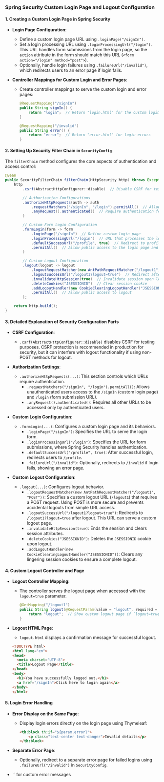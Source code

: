 ### Spring Security Custom Login Page and Logout Configuration

#### 1. **Creating a Custom Login Page in Spring Security**

- **Login Page Configuration**:
  - Define a custom login page URL using `.loginPage("/signIn")`.
  - Set a login processing URL using `.loginProcessingUrl("/login")`. This URL handles form submissions from the login page, so the `action` attribute in the form should match this URL (`<form action="/login" method="post">`).
  - Optionally, handle login failures using `.failureUrl("/invalid")`, which redirects users to an error page if login fails.

- **Controller Mappings for Custom Login and Error Pages**:
  - Create controller mappings to serve the custom login and error pages:
    ```java
    @RequestMapping("/signIn")
    public String signIn() {
        return "login";  // Return "login.html" for the custom login page
    }

    @RequestMapping("/invalid")
    public String error() {
        return "error";  // Return "error.html" for login errors
    }
    ```

#### 2. **Setting Up Security Filter Chain in `SecurityConfig`**

The `filterChain` method configures the core aspects of authentication and access control:

```java
@Bean
public SecurityFilterChain filterChain(HttpSecurity http) throws Exception {
    http
        .csrf(AbstractHttpConfigurer::disable)  // Disable CSRF for testing (re-enable for production)

        // Authorization Configurations
        .authorizeHttpRequests(auth -> auth
            .requestMatchers("/signIn", "/login").permitAll()  // Allow public access to login/sign-in URLs
            .anyRequest().authenticated()  // Require authentication for all other endpoints
        )

        // Custom Form Login Configuration
        .formLogin(form -> form
            .loginPage("/signIn")  // Define custom login page
            .loginProcessingUrl("/login")  // URL that processes the login form submission (it is action of form)
            .defaultSuccessUrl("/profile", true)  // Redirect to profile page upon successful login
            .permitAll()  // Allow public access to the login page and form
        )

        // Custom Logout Configuration
        .logout(logout -> logout
            .logoutRequestMatcher(new AntPathRequestMatcher("/logout1", "POST"))  // Specify logout URL with POST method
            .logoutSuccessUrl("/logout1?logout=true")  // Redirect after logout to custom logout page
            .invalidateHttpSession(true)  // Invalidate session upon logout
            .deleteCookies("JSESSIONID")  // Clear session cookie
            .addLogoutHandler(new CookieClearingLogoutHandler("JSESSIONID"))  // Explicitly clear JSESSIONID cookie
            .permitAll()  // Allow public access to logout
        );

    return http.build();
}
```

#### 3. **Detailed Explanation of Security Configuration Parts**

- **CSRF Configuration**:
  - `.csrf(AbstractHttpConfigurer::disable)` disables CSRF for testing purposes. CSRF protection is recommended in production for security, but it can interfere with logout functionality if using non-POST methods for logout.

- **Authorization Settings**:
  - `.authorizeHttpRequests(...)`: This section controls which URLs require authentication.
    - `.requestMatchers("/signIn", "/login").permitAll()`: Allows unauthenticated users access to the `/signIn` (custom login page) and `/login` (form submission URL).
    - `.anyRequest().authenticated()`: Requires all other URLs to be accessed only by authenticated users.

- **Custom Login Configuration**:
  - `.formLogin(...)`: Configures a custom login page and its behaviors.
    - `.loginPage("/signIn")`: Specifies the URL to serve the login form.
    - `.loginProcessingUrl("/login")`: Specifies the URL for form submissions, where Spring Security handles authentication.
    - `.defaultSuccessUrl("/profile", true)`: After successful login, redirects users to `/profile`.
    - `.failureUrl("/invalid")`: Optionally, redirects to `/invalid` if login fails, showing an error page.

- **Custom Logout Configuration**:
  - `.logout(...)`: Configures logout behavior.
    - `.logoutRequestMatcher(new AntPathRequestMatcher("/logout1", "POST"))`: Specifies a custom logout URL (`/logout1`) that requires a POST request. Using POST is more secure and prevents accidental logouts from simple URL access.
    - `.logoutSuccessUrl("/logout1?logout=true")`: Redirects to `/logout1?logout=true` after logout. This URL can serve a custom logout page.
    - `.invalidateHttpSession(true)`: Ends the session and clears session attributes.
    - `.deleteCookies("JSESSIONID")`: Deletes the `JSESSIONID` cookie upon logout.
    - `.addLogoutHandler(new CookieClearingLogoutHandler("JSESSIONID"))`: Clears any lingering session cookies to ensure a complete logout.

#### 4. **Custom Logout Controller and Page**

- **Logout Controller Mapping**:
  - The controller serves the logout page when accessed with the `logout=true` parameter.
    ```java
    @GetMapping("/logout1")
    public String logout(@RequestParam(value = "logout", required = false) String logout) {
        return "logout";  // Show custom logout page if `logout=true`
    }
    ```

- **Logout HTML Page**:
  - `logout.html` displays a confirmation message for successful logout.
  ```html
  <!DOCTYPE html>
  <html lang="en">
  <head>
    <meta charset="UTF-8">
    <title>Logout Page</title>
  </head>
  <body>
    <h1>You have successfully logged out.</h1>
    <a href="/signIn">Click here to login again</a>
  </body>
  </html>
  ```

#### 5. **Login Error Handling**

- **Error Display on the Same Page**:
  - Display login errors directly on the login page using Thymeleaf:
    ```html
    <th:block th:if="${param.error}">
        <p class="text-center text-danger">Invalid details</p>
    </th:block>
    ```

- **Separate Error Page**:
  - Optionally, redirect to a separate error page for failed logins using `.failureUrl("/invalid")` in `SecurityConfig`.

-  `` for custom error messages




